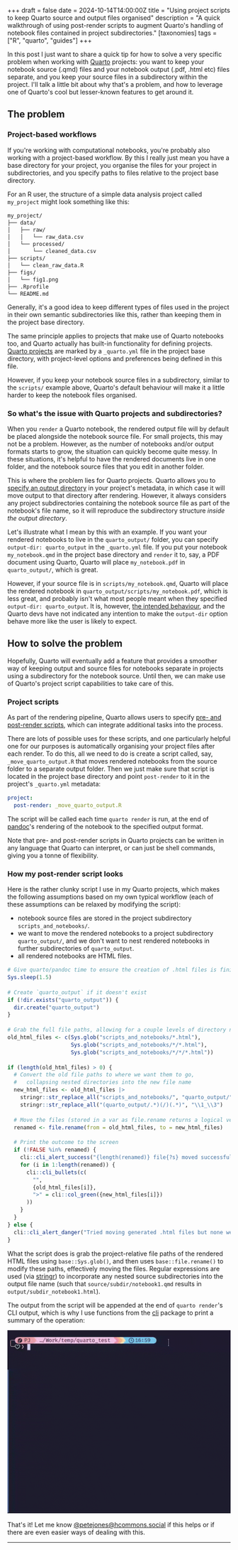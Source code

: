+++
draft = false
date = 2024-10-14T14:00:00Z
title = "Using project scripts to keep Quarto source and output files organised"
description = "A quick walkthrough of using post-render scripts to augment Quarto's handling of notebook files contained in project subdirectories."
[taxonomies]
tags = ["R", "quarto", "guides"]
+++

In this post I just want to share a quick tip for how to solve a very specific problem when working with [Quarto](https://quarto.org) projects: you want to keep your notebook source (.qmd) files and your notebook output (.pdf, .html etc) files separate, and you keep your source files in a subdirectory within the project. I'll talk a little bit about why that's a problem, and how to leverage one of Quarto's cool but lesser-known features to get around it.

## The problem

### Project-based workflows

If you're working with computational notebooks, you're probably also working with a project-based workflow. By this I really just mean you have a base directory for your project, you organise the files for your project in subdirectories, and you specify paths to files relative to the project base directory.

For an R user, the structure of a simple data analysis project called `my_project` might look something like this:

```
my_project/
├── data/
│   ├── raw/
│   │   └── raw_data.csv
│   └── processed/
│       └── cleaned_data.csv
├── scripts/
│   └── clean_raw_data.R
├── figs/
│   └── fig1.png
├── .Rprofile
└── README.md
```

Generally, it's a good idea to keep different types of files used in the project in their own semantic subdirectories like this, rather than keeping them in the project base directory.

The same principle applies to projects that make use of Quarto notebooks too, and Quarto actually has built-in functionality for defining projects. [Quarto projects](https://quarto.org/docs/projects/quarto-projects.html) are marked by a `_quarto.yml` file in the project base directory, with project-level options and preferences being defined in this file. 

However, if you keep your notebook source files in a subdirectory, similar to the `scripts/` example above, Quarto's default behaviour will make it a little harder to keep the notebook files organised.

### So what's the issue with Quarto projects and subdirectories?

When you `render` a Quarto notebook, the rendered output file will by default be placed alongside the notebook source file. For small projects, this may not be a problem. However, as the number of notebooks and/or output formats starts to grow, the situation can quickly become quite messy. In these situations, it's helpful to have the rendered documents live in one folder, and the notebook source files that you edit in another folder.

This is where the problem lies for Quarto projects. Quarto allows you to [specify an output directory](https://quarto.org/docs/reference/projects/options.html) in your project's metadata, in which case it will move output to that directory after rendering. However, it always considers any project subdirectories containing the notebook source file as part of the notebook's file name, so it will reproduce the subdirectory structure *inside the output directory*.

Let's illustrate what I mean by this with an example. If you want your rendered notebooks to live in the `quarto_output/` folder, you can specify `output-dir: quarto_output` in the `_quarto.yml` file. If you put your notebook `my_notebook.qmd` in the project base directory and `render` it to, say, a PDF document using Quarto, Quarto will place `my_notebook.pdf` in `quarto_output/`, which is great. 

However, if your source file is in `scripts/my_notebook.qmd`, Quarto will place the rendered notebook in `quarto_output/scripts/my_notebook.pdf`, which is less great, and probably isn't what most people meant when they specified `output-dir: quarto_output`. It is, however, [the intended behaviour](https://github.com/quarto-dev/quarto-cli/issues/1691), and the Quarto devs have not indicated any intention to make the `output-dir` option behave more like the user is likely to expect.

## How to solve the problem

Hopefully, Quarto will eventually add a feature that provides a smoother way of keeping output and source files for notebooks separate in projects using a subdirectory for the notebook source. Until then, we can make use of Quarto's project script capabilities to take care of this.

### Project scripts

As part of the rendering pipeline, Quarto allows users to specify [pre- and post-render scripts](https://quarto.org/docs/projects/scripts.html#pre-and-post-render), which can integrate additional tasks into the process. 

There are lots of possible uses for these scripts, and one particularly helpful one for our purposes is automatically organising your project files after each render. To do this, all we need to do is create a script called, say, `_move_quarto_output.R` that moves rendered notebooks from the source folder to a separate output folder. Then we just make sure that script is located in the project base directory and point `post-render` to it in the project's `_quarto.yml` metadata:

```yaml
project:
  post-render: _move_quarto_output.R
```

The script will be called each time `quarto render` is run, at the end of [pandoc](https://pandoc.org/)'s rendering of the notebook to the specified output format.

Note that pre- and post-render scripts in Quarto projects can be written in any language that Quarto can interpret, or can just be shell commands, giving you a tonne of flexibility.

### How my post-render script looks

Here is the rather clunky script I use in my Quarto projects, which makes the following assumptions based on my own typical workflow (each of these assumptions can be relaxed by modifying the script):
- notebook source files are stored in the project subdirectory `scripts_and_notebooks/`.
- we want to move the rendered notebooks to a project subdirectory `quarto_output/`, and we don't want to nest rendered notebooks in further subdirectories of `quarto_output`.
- all rendered notebooks are HTML files.

```r
# Give quarto/pandoc time to ensure the creation of .html files is finished
Sys.sleep(1.5)

# Create `quarto_output` if it doesn't exist
if (!dir.exists("quarto_output")) {
  dir.create("quarto_output")
}

# Grab the full file paths, allowing for a couple levels of directory nesting
old_html_files <- c(Sys.glob("scripts_and_notebooks/*.html"),
                    Sys.glob("scripts_and_notebooks/*/*.html"),
                    Sys.glob("scripts_and_notebooks/*/*/*.html"))

if (length(old_html_files) > 0) {
  # Convert the old file paths to where we want them to go, 
  #   collapsing nested directories into the new file name
  new_html_files <- old_html_files |>
    stringr::str_replace_all("scripts_and_notebooks/", "quarto_output/") |>
    stringr::str_replace_all("(quarto_output/.*)(/)(.*)", "\\1_\\3")

  # Move the files (stored in a var as file.rename returns a logical vector)
  renamed <- file.rename(from = old_html_files, to = new_html_files)

  # Print the outcome to the screen
  if (!FALSE %in% renamed) {
    cli::cli_alert_success("{length(renamed)} file{?s} moved successfully:")
    for (i in 1:length(renamed)) {
      cli::cli_bullets(c(
        "",
        {old_html_files[i]},
        ">" = cli::col_green({new_html_files[i]})
      ))
    }
  }
} else {
  cli::cli_alert_danger("Tried moving generated .html files but none were found.")
}

```

What the script does is grab the project-relative file paths of the rendered HTML files using `base::Sys.glob()`, and then uses `base::file.rename()` to modify these paths, effectively moving the files. Regular expressions are used (via [stringr](https://stringr.tidyverse.org/)) to incorporate any nested source subdirectories into the output file name (such that `source/subdir/notebook1.qmd` results in `output/subdir_notebook1.html`).

The output from the script will be appended at the end of `quarto render`'s CLI output, which is why I use functions from the [cli](https://cli.r-lib.org/) package to print a summary of the operation:

![](img/console_screencast.gif)

That's it! Let me know [@petejones@hcommons.social](https://hcommons.social/@petejones) if this helps or if there are even easier ways of dealing with this.

***

